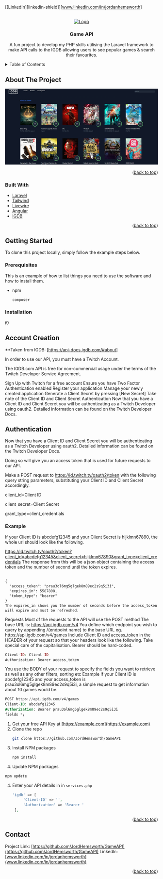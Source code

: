 <div id="top"></div>

[[LinkedIn][linkedin-shield]][www.linkedin.com/in/jordanhemsworth]


<!-- PROJECT LOGO -->
<br />
<div align="center">
  <a href="https://github.com/github_username/repo_name">
    <img src="images/logo.png" alt="Logo" width="80" height="80">
  </a>

<h3 align="center">Game API</h3>

  <p align="center">
    A fun project to develop my PHP skills utilising the Laravel framework to make API calls to the IGDB allowing users to see popular games & search their favourites.
  </p>
</div>



<!-- TABLE OF CONTENTS -->
<details>
  <summary>Table of Contents</summary>
  <ol>
    <li>
      <a href="#about-the-project">About The Project</a>
      <ul>
        <li><a href="#built-with">Built With</a></li>
      </ul>
    </li>
    <li>
      <a href="#getting-started">Getting Started</a>
      <ul>
        <li><a href="#prerequisites">Prerequisites</a></li>
        <li><a href="#installation">Installation</a></li>
      </ul>
    </li>
    <li><a href="#contact">Contact</a></li>
  </ol>
</details>



<!-- ABOUT THE PROJECT -->
## About The Project

[![Screenshot of Site][product-screenshot]](https://example.com)

<p align="right">(<a href="#top">back to top</a>)</p>



### Built With

* [Laravel](https://laravel.com)
* [Tailwind](https://tailwindcss.com/)
* [Livewire](https://laravel-livewire.com/)
* [Angular](https://angular.io/)
* [IGDB](https://api-docs.igdb.com/#about)

<p align="right">(<a href="#top">back to top</a>)</p>



<!-- GETTING STARTED -->
## Getting Started

To clone this project locally, simply follow the example steps below.

### Prerequisites

This is an example of how to list things you need to use the software and how to install them.
* npm
  ```sh
  composer
  ```

### Installation
i9
<h2> Account Creation </h2>

**Taken from IGDB: [https://api-docs.igdb.com/#about]

In order to use our API, you must have a Twitch Account.

The IGDB.com API is free for non-commercial usage under the terms of the Twitch Developer Service Agreement.

Sign Up with Twitch for a free account
Ensure you have Two Factor Authentication enabled
Register your application
Manage your newly created application
Generate a Client Secret by pressing [New Secret]
Take note of the Client ID and Client Secret
Authentication
Now that you have a Client ID and Client Secret you will be authenticating as a Twitch Developer using oauth2. Detailed information can be found on the Twitch Developer Docs.

<h2> Authentication </h2>
Now that you have a Client ID and Client Secret you will be authenticating as a Twitch Developer using oauth2. Detailed information can be found on the Twitch Developer Docs.

Doing so will give you an access token that is used for future requests to our API.

Make a POST request to https://id.twitch.tv/oauth2/token with the following query string parameters, substituting your Client ID and Client Secret accordingly.

client_id=Client ID

client_secret=Client Secret

grant_type=client_credentials

<h3> Example </h3>
If your Client ID is abcdefg12345 and your Client Secret is hijklmn67890, the whole url should look like the following.

https://id.twitch.tv/oauth2/token?client_id=abcdefg12345&client_secret=hijklmn67890&grant_type=client_credentials
The response from this will be a json object containing the access token and the number of second until the token expires.

```

{
  "access_token": "prau3ol6mg5glgek8m89ec2s9q5i3i",
  "expires_in": 5587808,
  "token_type": "bearer"
}
The expires_in shows you the number of seconds before the access_token will expire and must be refreshed.

```


Requests
Most of the requests to the API will use the POST method
The base URL is: https://api.igdb.com/v4
You define which endpoint you wish to query by appending /{endpoint name} to the base URL eg. https://api.igdb.com/v4/games
Include Client ID and access_token in the HEADER of your request so that your headers look like the following. Take special care of the capitalisation. Bearer should be hard-coded.
```php
Client-ID: Client ID
Authorization: Bearer access_token
```

You use the BODY of your request to specify the fields you want to retrieve as well as any other filters, sorting etc
Example
If your Client ID is abcdefg12345 and your access_token is prau3ol6mg5glgek8m89ec2s9q5i3i, a simple request to get information about 10 games would be.

```sql
POST https://api.igdb.com/v4/games
Client-ID: abcdefg12345
Authorization: Bearer prau3ol6mg5glgek8m89ec2s9q5i3i
fields *;
```


1. Get your free API Key at [https://example.com](https://example.com)
2. Clone the repo
   ```sh
   git clone https://github.com/JordHemsworth/GameAPI
   ```
3. Install NPM packages
   ```sh
   npm install
   ```
  3. Update NPM packages
   ```sh
   npm update
   ```
4. Enter your API details in in `services.php`
   ```php
   'igdb' => [
        'Client-ID' => '',
        'Authorization' => 'Bearer '
    ],
   ```


<p align="right">(<a href="#top">back to top</a>)</p>



<!-- CONTACT -->
## Contact


Project Link: [https://github.com/JordHemsworth/GameAPI](https://github.com/JordHemsworth/GameAPI)
LinkedIn: [www.linkedin.com/in/jordanhemsworth](www.linkedin.com/in/jordanhemsworth)

<p align="right">(<a href="#top">back to top</a>)</p>



<!-- MARKDOWN LINKS & IMAGES -->
<!-- https://www.markdownguide.org/basic-syntax/#reference-style-links -->
[linkedin-url]: https://www.linkedin.com/in/jordan-hemsworth-8a66bb175/
[product-screenshot]: public\images\screenshot.jpg